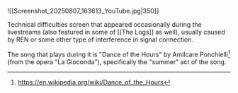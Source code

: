 ![[Screenshot_20250807_163613_YouTube.jpg|350]]

Technical difficulties screen that appeared occasionally during the livestreams (also featured in some of [[The Logs]] as well), usually caused by REN or some other type of interference in signal connection.

The song that plays during it is "Dance of the Hours" by Amilcare Ponchielli[^1] (from the opera "La Gioconda"), specifically the "summer" act of the song.

[^1]: https://en.wikipedia.org/wiki/Dance_of_the_Hours
